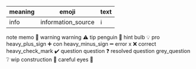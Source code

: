 | meaning | emoji | text |
|---------|-------|------|
| info | information_source |	:information_source: |
note	memo	:memo:
warning	warning	:warning:
tip	penguin	:penguin:
hint	bulb	:bulb:
pro	heavy_plus_sign	:heavy_plus_sign:
con	heavy_minus_sign	:heavy_minus_sign:
error	x	:x:
correct	heavy_check_mark	:heavy_check_mark:
question	question	:question:
resolved question	grey_question	:grey_question:
wip	construction	:construction:
careful	eyes	:eyes:
